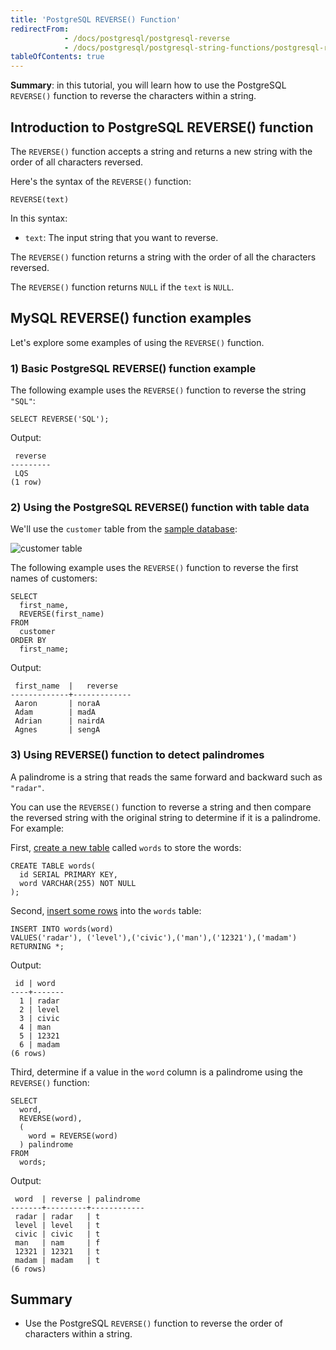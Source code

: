 ```yaml
---
title: 'PostgreSQL REVERSE() Function'
redirectFrom:
            - /docs/postgresql/postgresql-reverse 
            - /docs/postgresql/postgresql-string-functions/postgresql-reverse
tableOfContents: true
---
```


**Summary**: in this tutorial, you will learn how to use the PostgreSQL `REVERSE()` function to reverse the characters within a string.

## Introduction to PostgreSQL REVERSE() function

The `REVERSE()` function accepts a string and returns a new string with the order of all characters reversed.

Here's the syntax of the `REVERSE()` function:

```
REVERSE(text)
```

In this syntax:

- `text`: The input string that you want to reverse.

The `REVERSE()` function returns a string with the order of all the characters reversed.

The `REVERSE()` function returns `NULL` if the `text` is `NULL`.

## MySQL REVERSE() function examples

Let's explore some examples of using the `REVERSE()` function.

### 1) Basic PostgreSQL REVERSE() function example

The following example uses the `REVERSE()` function to reverse the string `"SQL"`:

```
SELECT REVERSE('SQL');
```

Output:

```
 reverse
---------
 LQS
(1 row)
```

### 2) Using the PostgreSQL REVERSE() function with table data

We'll use the `customer` table from the [sample database](/docs/postgresql/postgresql-getting-started/postgresql-sample-database):

![customer table](https://www.postgresqltutorial.com/wp-content/uploads/2019/05/customer.png)

The following example uses the `REVERSE()` function to reverse the first names of customers:

```
SELECT
  first_name,
  REVERSE(first_name)
FROM
  customer
ORDER BY
  first_name;
```

Output:

```
 first_name  |   reverse
-------------+-------------
 Aaron       | noraA
 Adam        | madA
 Adrian      | nairdA
 Agnes       | sengA
```

### 3) Using REVERSE() function to detect palindromes

A palindrome is a string that reads the same forward and backward such as `"radar"`.

You can use the `REVERSE()` function to reverse a string and then compare the reversed string with the original string to determine if it is a palindrome. For example:

First, [create a new table](/docs/postgresql/postgresql-create-table) called `words` to store the words:

```
CREATE TABLE words(
  id SERIAL PRIMARY KEY,
  word VARCHAR(255) NOT NULL
);
```

Second, [insert some rows](/docs/postgresql/postgresql-insert-multiple-rows) into the `words` table:

```
INSERT INTO words(word)
VALUES('radar'), ('level'),('civic'),('man'),('12321'),('madam')
RETURNING *;
```

Output:

```
 id | word
----+-------
  1 | radar
  2 | level
  3 | civic
  4 | man
  5 | 12321
  6 | madam
(6 rows)
```

Third, determine if a value in the `word` column is a palindrome using the `REVERSE()` function:

```
SELECT
  word,
  REVERSE(word),
  (
    word = REVERSE(word)
  ) palindrome
FROM
  words;
```

Output:

```
 word  | reverse | palindrome
-------+---------+------------
 radar | radar   | t
 level | level   | t
 civic | civic   | t
 man   | nam     | f
 12321 | 12321   | t
 madam | madam   | t
(6 rows)
```

## Summary

- Use the PostgreSQL `REVERSE()` function to reverse the order of characters within a string.
